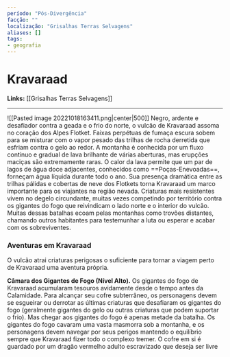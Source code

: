 ```yaml
---
período: "Pós-Divergência"
facção: ""
localização: "Grisalhas Terras Selvagens"
aliases: []
tags:
- geografia
---
```


# **Kravaraad**

**Links:** [[Grisalhas Terras Selvagens]]

---
![[Pasted image 20221018163411.png|center|500]]
Negro, ardente e desafiador contra a geada e o frio do norte, o vulcão de Kravaraad assoma no coração dos Alpes Flotket. Faixas perpétuas de fumaça escura sobem para se misturar com o vapor pesado das trilhas de rocha derretida que esfriam contra o gelo ao redor. A montanha é conhecida por um fluxo contínuo e gradual de lava brilhante de várias aberturas, mas erupções maciças são extremamente raras. O calor da lava permite que um par de lagos de água doce adjacentes, conhecidos como ==Poças-Enevoadas==, forneçam água líquida durante todo o ano. Sua presença dramática entre as trilhas pálidas e cobertas de neve dos Flotkets torna Kravaraad um marco importante para os viajantes na região nevada. Criaturas mais resistentes vivem no degelo circundante, muitas vezes competindo por território contra os gigantes do fogo que reivindicam o lado norte e o interior do vulcão. Muitas dessas batalhas ecoam pelas montanhas como trovões distantes, chamando outros habitantes para testemunhar a luta ou esperar e acabar com os sobreviventes.

### **Aventuras em Kravaraad**
O vulcão atrai criaturas perigosas o suficiente para tornar a viagem perto de Kravaraad uma aventura própria.

**Câmara dos Gigantes de Fogo (Nível Alto).** Os gigantes do fogo de Kravaraad acumularam tesouros avidamente desde o tempo antes da Calamidade. Para alcançar seu cofre subterrâneo, os personagens devem se esgueirar ou derrotar as últimas criaturas que desafiaram os gigantes do fogo (geralmente gigantes do gelo ou outras criaturas que podem suportar o frio). Mas chegar aos gigantes do fogo é apenas metade da batalha. Os gigantes do fogo cavaram uma vasta masmorra sob a montanha, e os personagens devem navegar por seus perigos mantendo o equilíbrio sempre que Kravaraad fizer todo o complexo tremer. O cofre em si é guardado por um dragão vermelho adulto escravizado que deseja ser livre